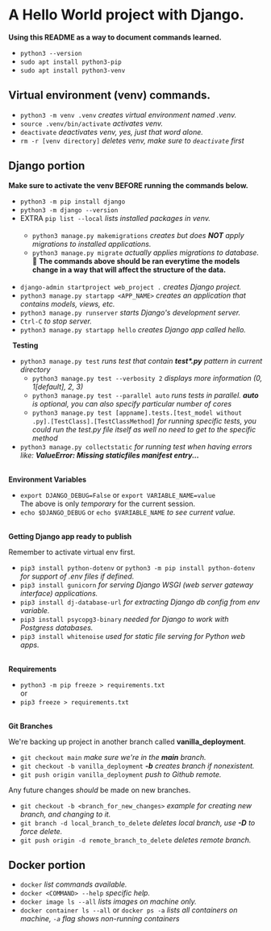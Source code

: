 # A Hello World project with Django.  

**Using this README as a way to document commands learned.**  

- `python3 --version`  
- `sudo apt install python3-pip`  
- `sudo apt install python3-venv`  

## Virtual environment (venv) commands.  

- `python3 -m venv .venv`  *creates virtual environment named .venv.*
- `source .venv/bin/activate`  *activates venv.*
- `deactivate`  *deactivates venv, yes, just that word alone.*
- `rm -r [venv directory]` *deletes venv, make sure to `deactivate` first*

## Django portion  

**Make sure to activate the venv BEFORE running the commands below.**  
- `python3 -m pip install django`  
- `python3 -m django --version`
- EXTRA `pip list --local` *lists installed packages in venv.*  
&nbsp; 
  - `python3 manage.py makemigrations` *creates but does **NOT** apply migrations to installed applications.*
  - `python3 manage.py migrate` *actually applies migrations to database.*  
    :arrow_up_small: **The commands above should be ran everytime the models change in a way that will affect the structure of the data.**  
&nbsp;  
- `django-admin startproject web_project .` *creates Django project.*
- `python3 manage.py startapp <APP_NAME>` *creates an application that contains models, views, etc.*
- `python3 manage.py runserver` *starts Django's development server.*  
- `Ctrl-C` *to stop server.*  
- `python3 manage.py startapp hello` *creates Django app called hello.*

&nbsp;
**Testing**
- `python3 manage.py test` *runs test that contain **test\*.py** pattern in current directory*
  - `python3 manage.py test --verbosity 2` *displays more information (0, 1[default], 2, 3)*
  - `python3 manage.py test --parallel auto` *runs tests in parallel. **auto** is optional, you can also specify particular number of cores*
  - `python3 manage.py test [appname].tests.[test_model without .py].[TestClass].[TestClassMethod]` *for running specific tests, you could run the test.py file itself as well no need to get to the specific method*
- `python3 manage.py collectstatic` *for running test when having errors like: **ValueError: Missing staticfiles manifest entry...***

&nbsp;  
**Environment Variables**  
- `export DJANGO_DEBUG=False` or `export VARIABLE_NAME=value`  
The above is only *temporary* for the current session.
- `echo $DJANGO_DEBUG` or `echo $VARIABLE_NAME` *to see current value.*

&nbsp;  
**Getting Django app ready to publish**  

Remember to activate virtual env first.  
- `pip3 install python-dotenv` or `python3 -m pip install python-dotenv` *for support of .env files if defined.*  
- `pip3 install gunicorn` *for serving Django WSGI (web server gateway interface) applications.*
- `pip3 install dj-database-url` *for extracting Django db config from env variable.*
- `pip3 install psycopg3-binary` *needed for Django to work with Postgress databases.*
- `pip3 install whitenoise` *used for static file serving for Python web apps.*

&nbsp;  
**Requirements**
- `python3 -m pip freeze > requirements.txt`  
or
- `pip3 freeze > requirements.txt`

&nbsp;  
**Git Branches**  

We're backing up project in another branch called **vanilla_deployment**.  
- `git checkout main` *make sure we're in the **main** branch.*
- `git checkout -b vanilla_deployment` ***-b** creates branch if nonexistent.*
- `git push origin vanilla_deployment` *push to Github remote.*

Any future changes *should* be made on new branches.
- `git checkout -b <branch_for_new_changes>`  *example for creating new branch, and changing to it.*
- `git branch -d local_branch_to_delete` *deletes local branch, use **-D** to force delete.*
- `git push origin -d remote_branch_to_delete` *deletes remote branch.*

## Docker portion  

- `docker` *list commands available.*  
- `docker <COMMAND> --help` *specific help.*  
- `docker image ls --all` *lists images on machine only.*  
- `docker container ls --all` or `docker ps -a` *lists all containers on machine, `-a` flag shows non-running containers*



